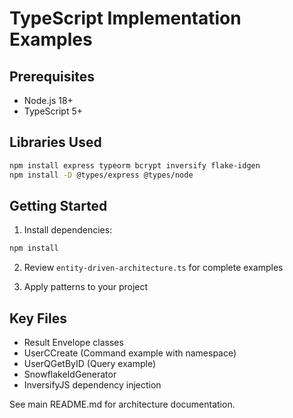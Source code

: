 # TypeScript Implementation Examples

## Prerequisites
- Node.js 18+
- TypeScript 5+

## Libraries Used
```bash
npm install express typeorm bcrypt inversify flake-idgen
npm install -D @types/express @types/node
```

## Getting Started

1. Install dependencies:
```bash
npm install
```

2. Review `entity-driven-architecture.ts` for complete examples

3. Apply patterns to your project

## Key Files
- Result Envelope classes
- UserCCreate (Command example with namespace)
- UserQGetByID (Query example)
- SnowflakeIdGenerator
- InversifyJS dependency injection

See main README.md for architecture documentation.